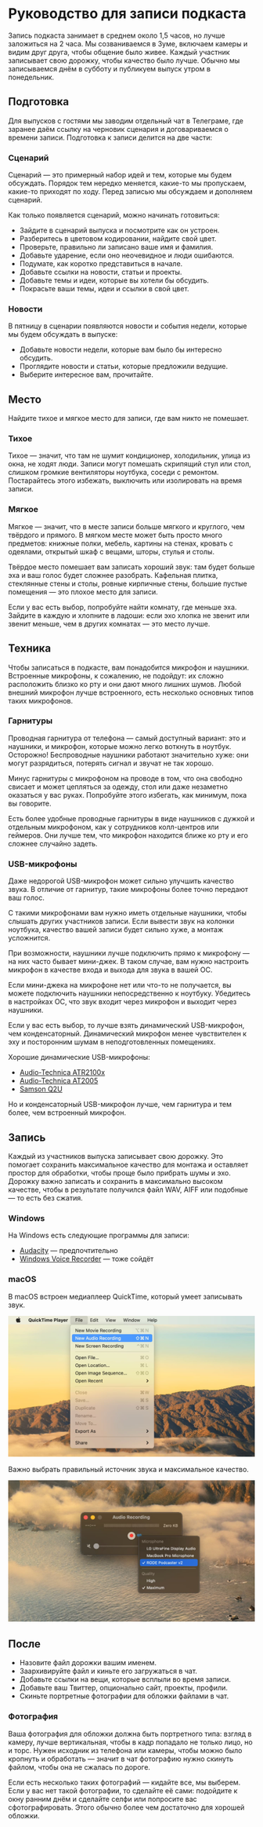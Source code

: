 # Руководство для записи подкаста

Запись подкаста занимает в среднем около 1,5 часов, но лучше заложиться на 2 часа. Мы созваниваемся в Зуме, включаем камеры и видим друг друга, чтобы общение было живее. Каждый участник записывает свою дорожку, чтобы качество было лучше. Обычно мы записываемся днём в субботу и публикуем выпуск утром в понедельник.

## Подготовка

Для выпусков с гостями мы заводим отдельный чат в Телеграме, где заранее даём ссылку на черновик сценария и договариваемся о времени записи. Подготовка к записи делится на две части:

### Сценарий

Сценарий — это примерный набор идей и тем, которые мы будем обсуждать. Порядок тем нередко меняется, какие-то мы пропускаем, какие-то приходят по ходу. Перед записью мы обсуждаем и дополняем сценарий.

Как только появляется сценарий, можно начинать готовиться:

- Зайдите в сценарий выпуска и посмотрите как он устроен.
- Разберитесь в цветовом кодировании, найдите свой цвет.
- Проверьте, правильно ли записано ваше имя и фамилия.
- Добавьте ударение, если оно неочевидное и люди ошибаются.
- Подумате, как коротко представиться в начале.
- Добавьте ссылки на новости, статьи и проекты.
- Добавьте темы и идеи, которые вы хотели бы обсудить.
- Покрасьте ваши темы, идеи и ссылки в свой цвет.

### Новости

В пятницу в сценарии появляются новости и события недели, которые мы будем обсуждать в выпуске:

- Добавьте новости недели, которые вам было бы интересно обсудить.
- Проглядите новости и статьи, которые предложили ведущие.
- Выберите интересное вам, прочитайте.

## Место

Найдите тихое и мягкое место для записи, где вам никто не помешает.

### Тихое

Тихое — значит, что там не шумит кондиционер, холодильник, улица из окна, не ходят люди. Записи могут помешать скрипящий стул или стол, слишком громкие вентиляторы ноутбука, соседи с ремонтом. Постарайтесь этого избежать, выключить или изолировать на время записи.

### Мягкое

Мягкое — значит, что в месте записи больше мягкого и круглого, чем твёрдого и прямого. В мягком месте может быть просто много предметов: книжные полки, мебель, картины на стенах, кровать с одеялами, открытый шкаф с вещами, шторы, стулья и столы.

Твёрдое место помешает вам записать хороший звук: там будет больше эха и ваш голос будет сложнее разобрать. Кафельная плитка, стеклянные стены и столы, ровные кирпичные стены, большие пустые помещения — это плохое место для записи.

Если у вас есть выбор, попробуйте найти комнату, где меньше эха. Зайдите в каждую и хлопните в ладоши: если эхо хлопка не звенит или звенит меньше, чем в других комнатах — это место лучше.

## Техника

Чтобы записаться в подкасте, вам понадобится микрофон и наушники. Встроенные микрофоны, к сожалению, не подойдут: их сложно расположить близко ко рту и они дают много лишних шумов. Любой внешний микрофон лучше встроенного, есть несколько основных типов таких микрофонов.

### Гарнитуры

Проводная гарнитура от телефона — самый доступный вариант: это и наушники, и микрофон, которые можно легко воткнуть в ноутбук. Осторожно! Беспроводные наушники работают значительно хуже: они могут разрядиться, потерять сигнал и звучат не так хорошо.

Минус гарнитуры с микрофоном на проводе в том, что она свободно свисает и может цепляться за одежду, стол или даже незаметно оказаться у вас руках. Попробуйте этого избегать, как минимум, пока вы говорите.

Есть более удобные проводные гарнитуры в виде наушников с дужкой и отдельным микрофоном, как у сотрудников колл-центров или геймеров. Они лучше тем, что микрофон находится ближе ко рту и его сложнее случайно задеть.

### USB-микрофоны

Даже недорогой USB-микрофон может сильно улучшить качество звука. В отличие от гарнитур, такие микрофоны более точно передают ваш голос.

С такими микрофонами вам нужно иметь отдельные наушники, чтобы слышать других участников записи. Если вывести звук на колонки ноутбука, качество вашей записи будет сильно хуже, а монтаж усложнится.

При возможности, наушники лучше подключить прямо к микрофону — на них часто бывает мини-джек. В таком случае, вам нужно настроить микрофон в качестве входа и выхода для звука в вашей ОС.

Если мини-джека на микрофоне нет или что-то не получается, вы можете подключить наушники непосредственно к ноутбуку. Убедитесь в настройках ОС, что звук входит через микрофон и выходит через наушники.

Если у вас есть выбор, то лучше взять динамический USB-микрофон, чем конденсаторный. Динамический микрофон менее чувствителен к эху и посторонним шумам в неподготовленных помещениях.

Хорошие динамические USB-микрофоны:

- [Audio-Technica ATR2100x](https://www.audio-technica.com/en-us/atr2100x-usb)
- [Audio-Technica AT2005](https://www.audio-technica.com/en-us/microphones/wired/type/usb/at2005usb)
- [Samson Q2U](http://www.samsontech.com/samson/products/microphones/usb-microphones/q2u/)

Но и конденсаторный USB-микрофон лучше, чем гарнитура и тем более, чем встроенный микрофон.

## Запись

Каждый из участников выпуска записывает свою дорожку. Это помогает сохранить максимальное качество для монтажа и оставляет простор для обработки, чтобы проще было прибрать шумы и эхо. Дорожку важно записать и сохранить в максимально высоком качестве, чтобы в результате получился файл WAV, AIFF или подобные — то есть без сжатия.

### Windows

На Windows есть следующие программы для записи:

- [Audacity](https://www.audacityteam.org) — предпочтительно
- [Windows Voice Recorder](https://www.microsoft.com/p/windows-voice-recorder/9wzdncrfhwkn) — тоже сойдёт

### macOS

В macOS встроен медиаплеер QuickTime, который умеет записывать звук.

![File > New Audio Recording…](images/new-audio.jpg)

Важно выбрать правильный источник звука и максимальное качество.

![Microphone: Rode Podcaster v2, Quality: Maximum](images/max-quality.jpg)

## После

- Назовите файл дорожки вашим именем.
- Заархивируйте файл и киньте его загружаться в чат.
- Добавьте ссылки на вещи, которые всплыли во время записи.
- Добавьте ваш Твиттер, опционально сайт, проекты, профили.
- Скиньте портретные фотографии для обложки файлами в чат.

### Фотография

Ваша фотография для обложки должна быть портретного типа: взгляд в камеру, лучше вертикальная, чтобы в кадр попадало не только лицо, но и торс. Нужен исходник из телефона или камеры, чтобы можно было кропнуть и обработать — значит в чат фотографию нужно скинуть файлом, чтобы она не сжалась по дороге.

Если есть несколько таких фотографий — кидайте все, мы выберем. Если у вас нет такой фотографии, то сделайте её сами: подойдите к окну ранним днём и сделайте селфи или попросите вас сфотографировать. Этого обычно более чем достаточно для хорошей обложки.
